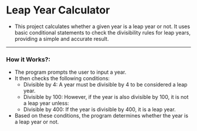 # Leap Year Calculator

- This project calculates whether a given year is a leap year or not. It uses basic conditional statements to check the divisibility rules for leap years, providing a simple and accurate result.

---

### How it Works?:

- The program prompts the user to input a year.
- It then checks the following conditions:
  - Divisible by 4: A year must be divisible by 4 to be considered a leap year.
  - Divisible by 100: However, if the year is also divisible by 100, it is not a leap year unless:
  - Divisible by 400: If the year is divisible by 400, it is a leap year.
- Based on these conditions, the program determines whether the year is a leap year or not.
